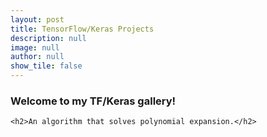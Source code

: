 ```yaml
---
layout: post
title: TensorFlow/Keras Projects
description: null
image: null
author: null
show_tile: false
---
```


<div class="inner">
	<h3>Welcome to my TF/Keras gallery!</h3>
	
	<h2>An algorithm that solves polynomial expansion.</h2>
</div>
